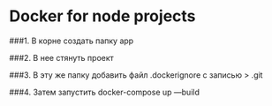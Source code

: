 # Docker for node projects

###1. В корне создать папку app

###2. В нее стянуть проект
 
###3. В эту же папку добавить файл .dockerignore c записью > .git

###4. Затем запустить docker-compose up —build